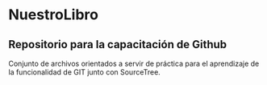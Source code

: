 # NuestroLibro
## Repositorio para la capacitación de Github
Conjunto de archivos orientados a servir de práctica para el aprendizaje de la funcionalidad de GIT junto con SourceTree.
